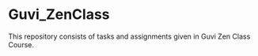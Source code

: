 # Guvi_ZenClass

This repository consists of tasks and assignments given in Guvi Zen Class Course. 
